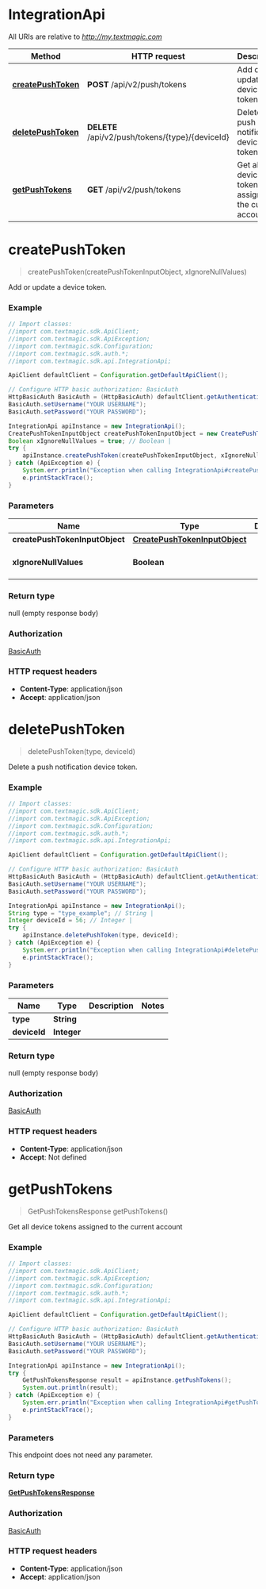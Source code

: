 # IntegrationApi

All URIs are relative to *http://my.textmagic.com*

Method | HTTP request | Description
------------- | ------------- | -------------
[**createPushToken**](IntegrationApi.md#createPushToken) | **POST** /api/v2/push/tokens | Add or update a device token.
[**deletePushToken**](IntegrationApi.md#deletePushToken) | **DELETE** /api/v2/push/tokens/{type}/{deviceId} | Delete a push notification device token.
[**getPushTokens**](IntegrationApi.md#getPushTokens) | **GET** /api/v2/push/tokens | Get all device tokens assigned to the current account


<a name="createPushToken"></a>
# **createPushToken**
> createPushToken(createPushTokenInputObject, xIgnoreNullValues)

Add or update a device token.

### Example
```java
// Import classes:
//import com.textmagic.sdk.ApiClient;
//import com.textmagic.sdk.ApiException;
//import com.textmagic.sdk.Configuration;
//import com.textmagic.sdk.auth.*;
//import com.textmagic.sdk.api.IntegrationApi;

ApiClient defaultClient = Configuration.getDefaultApiClient();

// Configure HTTP basic authorization: BasicAuth
HttpBasicAuth BasicAuth = (HttpBasicAuth) defaultClient.getAuthentication("BasicAuth");
BasicAuth.setUsername("YOUR USERNAME");
BasicAuth.setPassword("YOUR PASSWORD");

IntegrationApi apiInstance = new IntegrationApi();
CreatePushTokenInputObject createPushTokenInputObject = new CreatePushTokenInputObject(); // CreatePushTokenInputObject | 
Boolean xIgnoreNullValues = true; // Boolean | 
try {
    apiInstance.createPushToken(createPushTokenInputObject, xIgnoreNullValues);
} catch (ApiException e) {
    System.err.println("Exception when calling IntegrationApi#createPushToken");
    e.printStackTrace();
}
```

### Parameters

Name | Type | Description  | Notes
------------- | ------------- | ------------- | -------------
 **createPushTokenInputObject** | [**CreatePushTokenInputObject**](CreatePushTokenInputObject.md)|  |
 **xIgnoreNullValues** | **Boolean**|  | [optional] [default to true]

### Return type

null (empty response body)

### Authorization

[BasicAuth](../README.md#BasicAuth)

### HTTP request headers

 - **Content-Type**: application/json
 - **Accept**: application/json

<a name="deletePushToken"></a>
# **deletePushToken**
> deletePushToken(type, deviceId)

Delete a push notification device token.

### Example
```java
// Import classes:
//import com.textmagic.sdk.ApiClient;
//import com.textmagic.sdk.ApiException;
//import com.textmagic.sdk.Configuration;
//import com.textmagic.sdk.auth.*;
//import com.textmagic.sdk.api.IntegrationApi;

ApiClient defaultClient = Configuration.getDefaultApiClient();

// Configure HTTP basic authorization: BasicAuth
HttpBasicAuth BasicAuth = (HttpBasicAuth) defaultClient.getAuthentication("BasicAuth");
BasicAuth.setUsername("YOUR USERNAME");
BasicAuth.setPassword("YOUR PASSWORD");

IntegrationApi apiInstance = new IntegrationApi();
String type = "type_example"; // String | 
Integer deviceId = 56; // Integer | 
try {
    apiInstance.deletePushToken(type, deviceId);
} catch (ApiException e) {
    System.err.println("Exception when calling IntegrationApi#deletePushToken");
    e.printStackTrace();
}
```

### Parameters

Name | Type | Description  | Notes
------------- | ------------- | ------------- | -------------
 **type** | **String**|  |
 **deviceId** | **Integer**|  |

### Return type

null (empty response body)

### Authorization

[BasicAuth](../README.md#BasicAuth)

### HTTP request headers

 - **Content-Type**: application/json
 - **Accept**: Not defined

<a name="getPushTokens"></a>
# **getPushTokens**
> GetPushTokensResponse getPushTokens()

Get all device tokens assigned to the current account

### Example
```java
// Import classes:
//import com.textmagic.sdk.ApiClient;
//import com.textmagic.sdk.ApiException;
//import com.textmagic.sdk.Configuration;
//import com.textmagic.sdk.auth.*;
//import com.textmagic.sdk.api.IntegrationApi;

ApiClient defaultClient = Configuration.getDefaultApiClient();

// Configure HTTP basic authorization: BasicAuth
HttpBasicAuth BasicAuth = (HttpBasicAuth) defaultClient.getAuthentication("BasicAuth");
BasicAuth.setUsername("YOUR USERNAME");
BasicAuth.setPassword("YOUR PASSWORD");

IntegrationApi apiInstance = new IntegrationApi();
try {
    GetPushTokensResponse result = apiInstance.getPushTokens();
    System.out.println(result);
} catch (ApiException e) {
    System.err.println("Exception when calling IntegrationApi#getPushTokens");
    e.printStackTrace();
}
```

### Parameters
This endpoint does not need any parameter.

### Return type

[**GetPushTokensResponse**](GetPushTokensResponse.md)

### Authorization

[BasicAuth](../README.md#BasicAuth)

### HTTP request headers

 - **Content-Type**: application/json
 - **Accept**: application/json

